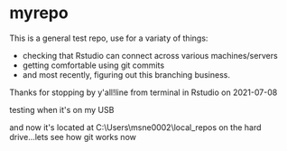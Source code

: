 # myrepo

This is a general test repo, use for a variaty of things:
 - checking that Rstudio can connect across various machines/servers
 - getting comfortable using git commits
 - and most recently, figuring out this branching business.

Thanks for stopping by y'all!line from terminal in Rstudio on 2021-07-08

testing when it's on my USB

and now it's located at C:\Users\msne0002\local_repos on the hard drive...lets see how git works now